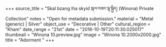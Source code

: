 +++
source_title = "Skal bzang lha skyid སྐལ་བཟང་ལྷ་སྐྱིད། (Winona) Private Collection"
notes = "Open for metadata submission."
material = "Metal (generic) | Silver"
object_use = "Decorative | Other"
cultural_region = "Kham"
date_range = "21st"
date = "2016-10-19T20:11:30.025017"
thumbnail = "Winona 10.preview.jpg"
image = "Winona 10.2000x2000.jpg"
title = "Adorment "
+++
